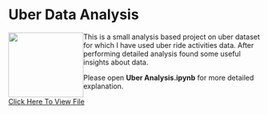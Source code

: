 # Uber Data Analysis
<kbd>
<img src=https://is3-ssl.mzstatic.com/image/thumb/Purple126/v4/6b/99/f0/6b99f09a-962c-ca32-3083-6fd705bb3057/AppIcon-0-1x_U007emarketing-0-7-0-sRGB-85-220.png/246x0w.webp style="height:130px; width:150px; float: left" >

</kbd>  

This is a small analysis based project on uber dataset for which I have used uber ride activities data. After performing detailed analysis found some useful insights about data.

Please open **Uber Analysis.ipynb** for more detailed explanation.

[Click Here To View File](https://github.com/AniruddhaMane940/Uber-Analysis/blob/main/Uber%20Analysis.ipynb)
